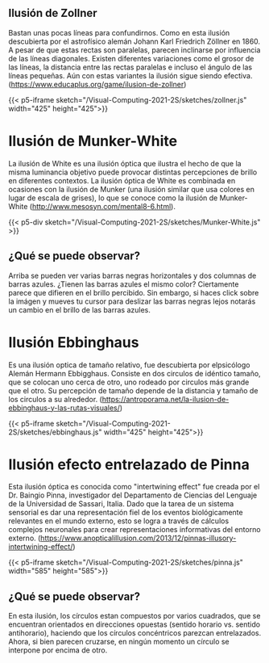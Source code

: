 ## Ilusión de Zollner
Bastan unas pocas líneas para confundirnos. Como en esta ilusión descubierta por el astrofísico alemán Johann Karl Friedrich Zöllner en 1860. A pesar de que estas rectas son paralelas, parecen inclinarse por influencia de las líneas diagonales. Existen diferentes variaciones como el grosor de las líneas, la distancia entre las rectas paralelas e incluso el ángulo de las líneas pequeñas. Aún con estas variantes la ilusión sigue siendo efectiva. (https://www.educaplus.org/game/ilusion-de-zollner)

{{< p5-iframe sketch="/Visual-Computing-2021-2S/sketches/zollner.js" width="425" height="425">}}

# Ilusión de Munker-White
La ilusión de White es una ilusión óptica que ilustra el hecho de que la misma luminancia objetivo puede provocar distintas percepciones de brillo en diferentes contextos. La ilusión óptica de White es combinada en ocasiones con la ilusión de Munker (una ilusión similar que usa colores en lugar de escala de grises), lo que se conoce como la ilusión de Munker-White (http://www.mesosyn.com/mental8-6.html).

{{< p5-div sketch="/Visual-Computing-2021-2S/sketches/Munker-White.js" >}}

## ¿Qué se puede observar?

Arriba se pueden ver varias barras negras horizontales y dos columnas de barras azules. ¿Tienen las barras azules el mismo color? Ciertamente parece que difieren en el brillo percibido. Sin embargo, si haces click sobre la imágen y mueves tu cursor para deslizar las barras negras lejos notarás un cambio en el brillo de las barras azules.

# Ilusión Ebbinghaus
Es una ilusión optica de tamaño relativo, fue descubierta por elpsicólogo Alemán Hermann Ebbigghaus. 
Consiste en dos circulos de idéntico tamaño, que se colocan uno cerca de otro, uno rodeado por circulos más grande que el otro.
Su percepción de tamaño depende de la distancia y tamaño de los circulos a su alrededor.
(https://antroporama.net/la-ilusion-de-ebbinghaus-y-las-rutas-visuales/)

{{< p5-iframe sketch="/Visual-Computing-2021-2S/sketches/ebbinghaus.js" width="425" height="425">}}

# Ilusión efecto entrelazado de Pinna
Esta ilusión óptica es conocida como "intertwining effect" fue creada por el Dr. Baingio Pinna, investigador del Departamento de Ciencias del Lenguaje de la Universidad de Sassari, Italia. Dado que la tarea de un sistema sensorial es dar una representación fiel de los eventos biológicamente relevantes en el mundo externo, esto se logra a través de cálculos complejos neuronales para crear representaciones informativas del entorno externo.
(https://www.anopticalillusion.com/2013/12/pinnas-illusory-intertwining-effect/)

{{< p5-iframe sketch="/Visual-Computing-2021-2S/sketches/pinna.js" width="585" height="585">}}

## ¿Qué se puede observar?

En esta ilusión, los círculos estan compuestos por varios cuadrados, que se encuentran orientados en direcciones opuestas (sentido horario vs. sentido antihorario), haciendo que los círculos concéntricos parezcan entrelazados. Ahora, si bien parecen cruzarse, en ningún momento un círculo se interpone por encima de otro.
